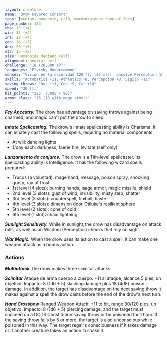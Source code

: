 ```yaml
---
layout: creature
name: "Drow Favored Consort"
tags: [medium, humanoid, cr18, mordenkainens-tome-of-foes]
page_number: 183
cha: 18 (+4)
wis: 15 (+2)
int: 18 (+4)
con: 16 (+3)
dex: 20 (+5)
str: 15 (+2)
size: Humanoide Mediano (elf)
alignment: neutral evil
challenge: "18 (20,000 XP)"
languages: "Elvish, Undercommon"
senses: "Visión en la oscuridad 120 ft. (36 mts), passive Perception 18"
skills: "Acrobatics +11, Athletics +8, Percepción +8, Sigilo +11"
saving_throws: "Des +11, Con +9, Car +10"
speed: "30 ft."
hit_points: "225  (30d8 + 90)"
armor_class: "15 (18 with mage armor)"
---
```


***Fey Ancestry.*** The drow has advantage on saving throws against being charmed, and magic can't put the drow to sleep.

***Innate Spellcasting.*** The drow's innate spellcasting ability is Charisma. It can innately cast the following spells, requiring no material components:
* At will: dancing lights
* 1/day each: darkness, faerie fire, levitate (self only)

***Lanzamiento de conjuros.*** The drow is a 11th-level spellcaster. Its spellcasting ability is Intelligence. It has the following wizard spells prepared:
* Trucos (a voluntad): mage hand, message, poison spray, shocking grasp, ray of frost
* 1st level (4 slots): burning hands, mage armor, magic missile, shield
* 2nd level (3 slots): gust of wind, invisibility, misty step, shatter
* 3rd level (3 slots): counterspell, fireball, haste
* 4th level (3 slots): dimension door, Otiluke's resilient sphere
* 5th level (2 slots): cone of cold
* 6th level (1 slot): chain lightning

***Sunlight Sensitivity.*** While in sunlight, the drow has disadvantage on attack rolls, as well as on Wisdom (Perception) checks that rely on sight.

***War Magic.*** When the drow uses its action to cast a spell, it can make one weapon attack as a bonus action.

### Actions

***Multiattack*** The drow makes three scimitar attacks.

***Scimitar*** Ataque de arma cuerpo a cuerpo: +11 al ataque, alcance 5 pies, un objetivo. Impacto: 8 (1d6 + 5) slashing damage plus 18 (4d8) poison damage. In addition, the target has disadvantage on the next saving throw it makes against a spell the drow casts before the end of the drow's next turn.

***Hand Crossbow*** Ranged Weapon Attack: +11 to hit, range 30/120 pies, un objetivo. Impacto: 8 (1d6 + 5) piercing damage, and the target must succeed on a DC 13 Constitution saving throw or be poisoned for 1 hour. If the saving throw fails by 5 or more, the target is also unconscious while poisoned in this way. The target regains consciousness if it takes damage or if another creature takes an action to shake it.